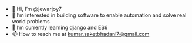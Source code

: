 - 👋 Hi, I’m @jewarjoy7
- 👀 I’m interested in building software to enable automation and solve real world problems
- 🌱 I’m currently learning django and ES6
- 📫 How to reach me at kumar.saketbhadani7@gmail.com

<!---
jewarjoy7/jewarjoy7 is a ✨ special ✨ repository because its `README.md` (this file) appears on your GitHub profile.
You can click the Preview link to take a look at your changes.
--->

